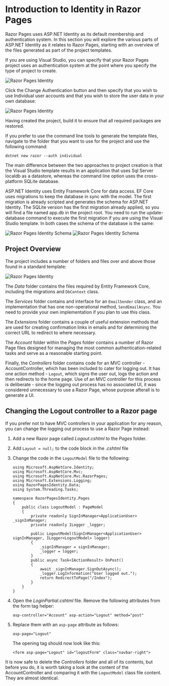 ﻿# Introduction to Identity in Razor Pages

Razor Pages uses ASP.NET Identity as its default membership and authentication system. In this section you will explore the various parts of ASP.NET Identity as it relates to Razor Pages, starting with an overview of the files generated as part of the project templates.

If you are using Visual Studio, you can specify that your Razor Pages project uses an authentication system at the point where you specify the type of project to create.

![Razor Pages Identity](https://www.mikesdotnetting.com/images/30-08-2017-13-55-27.png)

Click the Change Authentication button and then specify that you wish to use Individual user accounts and that you wish to store the user data in your own database:

![Razor Pages Identity](https://www.mikesdotnetting.com/images/30-08-2017-13-56-55.png)

Having created the project, build it to ensure that all required packages are restored.

If you prefer to use the command line tools to generate the template files, navigate to the folder that you want to use for the project and use the following command:

```
dotnet new razor --auth individual

```

The main difference between the two approaches to project creation is that the Visual Studio template results in an application that uses Sql Server localdb as a datastore, whereas the command line option uses the cross-platform SQLite database.

ASP.NET Identity uses Entity Framework Core for data access. EF Core uses migrations to keep the database in sync with the model. The first migration is already scripted and generates the schema for ASP.NET Identity. The SQLite version has the first migration already applied, so you will find a file named app.db in the project root. You need to run the update-database command to execute the first migration if you are using the Visual Studio template. In both cases the schema of the database is the same:

![Razor Pages Identity Schema](https://www.mikesdotnetting.com/images/04-09-2017-13-41-56.png) ![Razor Pages Identity Schema](https://www.mikesdotnetting.com/images/04-09-2017-13-45-57.png)

## Project Overview

The project includes a number of folders and files over and above those found in a standard template:

![Razor Pages Identity](https://www.mikesdotnetting.com/images/05-09-2017-09-01-48.png)

The _Data_ folder contains the files required by Entity Framework Core, including the migrations and `DbContext` class.

The _Services_ folder contains and interface for an `EmailSender` class, and an implementation that has one non-operational method, `SendEmailAsync`. You need to provide your own implementation if you plan to use this class.

The _Extensions_ folder contains a couple of useful extension methods that are used for creating confirmation links in emails and for determining the correct URL to redirect to where necessary.

The _Account_ folder within the _Pages_ folder contains a number of Razor Page files designed for managing the most common authentication-related tasks and serve as a reasonable starting point.

Finally, the _Controllers_ folder contains code for an MVC controller - AccountController, which has been included to cater for logging out. It has one action method - `Logout`, which signs the user out, logs the action and then redirects to the home page. Use of an MVC controller for this process is deliberate - since the logging out process has no associated UI, it was considered unnecessary to use a Razor Page, whose purpose afterall is to generate a UI.

## Changing the Logout controller to a Razor page

If you prefer not to have MVC controllers in your application for any reason, you can change the logging out process to use a Razor Page instead:

1.  Add a new Razor page called _Logout.cshtml_ to the _Pages_ folder.
2.  Add `Layout = null;` to the code block in the _.cshtml_ file
3.  Change the code in the `LogoutModel` file to the following:

    ```
    using Microsoft.AspNetCore.Identity;
    using Microsoft.AspNetCore.Mvc;
    using Microsoft.AspNetCore.Mvc.RazorPages;
    using Microsoft.Extensions.Logging;
    using RazorPagesIdentity.Data;
    using System.Threading.Tasks;

    namespace RazorPagesIdentity.Pages
    {
        public class LogoutModel : PageModel
        {
            private readonly SignInManager<ApplicationUser> _signInManager;
            private readonly ILogger _logger;

            public LogoutModel(SignInManager<ApplicationUser> signInManager, ILogger<LogoutModel> logger)
            {
                _signInManager = signInManager;
                _logger = logger;
            }
            public async Task<IActionResult> OnPost()
            {
                await _signInManager.SignOutAsync();
                _logger.LogInformation("User logged out.");
                return RedirectToPage("/Index");
            }
        }
    }

    ```

4.  Open the _LoginPartial.cshtml_ file. Remove the following attributes from the form tag helper:

    ```
    asp-controller="Account" asp-action="Logout" method="post"

    ```

5.  Replace them with an `asp-page` attribute as follows:

    ```
    asp-page="Logout"

    ```

    The opening tag should now look like this:

    ```
    <form asp-page="Logout" id="logoutForm" class="navbar-right">

    ```

It is now safe to delete the _Controllers_ folder and all of its contents, but before you do, it is worth taking a look at the content of the AccountController and comparing it with the `LogoutModel` class file content. They are almost identical.